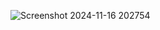 
![Screenshot 2024-11-16 202754](https://github.com/user-attachments/assets/ed292d46-9678-4e7f-bbaa-f85c6d9d2f92)
